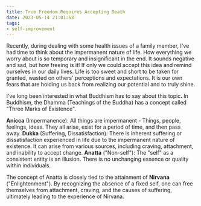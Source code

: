 ```yaml
---
title: True Freedom Requires Accepting Death
date: 2023-05-14 21:01:53
tags:
- self-improvement
---
```


Recently, during dealing with some health issues of a family member, I've had time to think about the impermanent nature of life. How everything we worry about is so temporary and insignificant in the end. It sounds negative and sad, but how freeing is it! If only we could accept this idea and remind ourselves in our daily lives. Life is too sweet and short to be taken for granted, wasted on others' perceptions and expectations. It is our own fears that are holding us back from realizing our potential and to truly shine.

I've long been interested in what Buddhism has to say about this topic. In Buddhism, the Dhamma (Teachings of the Buddha) has a concept called "Three Marks of Existence".

**Anicca** (Impermanence): All things are impermanent - Things, people, feelings, ideas. They all arise, exist for a period of time, and then pass away. 
**Dukka** (Suffering, Dissatisfaction): There is inherent suffering or dissatisfaction experienced in life due to the impermanent nature of existence. It can arise from various sources, including craving, attachment, and inability to accept change.
**Anatta** ("Non-self"): The "self" as a consistent entity is an illusion. There is no unchanging essence or quality within individuals.

The concept of Anatta is closely tied to the attainment of **Nirvana** ("Enlightenment"). By recognizing the absence of a fixed self, one can free themselves from attachment, craving, and the causes of suffering, ultimately leading to the experience of Nirvana.
